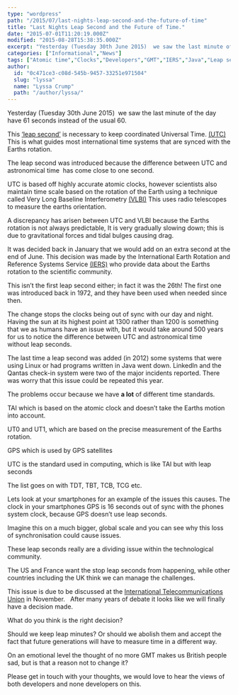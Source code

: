```yaml
---
type: "wordpress"
path: "/2015/07/last-nights-leap-second-and-the-future-of-time"
title: "Last Nights Leap Second and the Future of Time."
date: "2015-07-01T11:20:19.000Z"
modified: "2015-08-28T15:38:35.000Z"
excerpt: "Yesterday (Tuesday 30th June 2015)  we saw the last minute of the day have 61 seconds instead of the usual 60. This ‘leap second’ is necessary to keep coordinated Universal Time. (UTC) This is what guides most international time systems that are synced with the Earths rotation. The leap second was introduced because the difference between …"
categories: ["Informational","News"]
tags: ["Atomic time","Clocks","Developers","GMT","IERS","Java","Leap seconds","Linux","News","Time","UTC","VLBI"]
author:
  id: "0c471ce3-c08d-545b-9457-33251e971504"
  slug: "lyssa"
  name: "Lyssa Crump"
  path: "/author/lyssa/"
---
```

Yesterday (Tuesday 30th June 2015)  we saw the last minute of the day have 61 seconds instead of the usual 60.

This [‘leap second’](https://en.wikipedia.org/wiki/Leap_second) is necessary to keep coordinated Universal Time. [(UTC)](http://www.timeanddate.com/time/aboututc.html) This is what guides most international time systems that are synced with the Earths rotation.

The leap second was introduced because the difference between UTC and astronomical time  has come close to one second.

UTC is based off highly accurate atomic clocks, however scientists also maintain time scale based on the rotation of the Earth using a technique called Very Long Baseline Interferometry [(VLBI)](http://www.cpi.com/projects/vlbi.html) This uses radio telescopes to measure the earths orientation.

A discrepancy has arisen between UTC and VLBI because the Earths rotation is not always predictable, It is very gradually slowing down; this is due to gravitational forces and tidal bulges causing drag.

It was decided back in January that we would add on an extra second at the end of June. This decision was made by the International Earth Rotation and Reference Systems Service [(IERS)](http://www.iers.org/IERS/EN/Home/home_node.html) who provide data about the Earths rotation to the scientific community.

This isn’t the first leap second either; in fact it was the 26th! The first one was introduced back in 1972, and they have been used when needed since then.

The change stops the clocks being out of sync with our day and night. Having the sun at its highest point at 1300 rather than 1200 is something that we as humans have an issue with, but it would take around 500 years for us to notice the difference between UTC and astronomical time without leap seconds.

The last time a leap second was added (in 2012) some systems that were using Linux or had programs written in Java went down. LinkedIn and the Qantas check-in system were two of the major incidents reported. There was worry that this issue could be repeated this year.

The problems occur because we have **a lot** of different time standards.

TAI which is based on the atomic clock and doesn’t take the Earths motion into account.

UT0 and UT1, which are based on the precise measurement of the Earths rotation.

GPS which is used by GPS satellites

UTC is the standard used in computing, which is like TAI but with leap seconds

The list goes on with TDT, TBT, TCB, TCG etc.





Lets look at your smartphones for an example of the issues this causes. The clock in your smartphones GPS is 16 seconds out of sync with the phones system clock, because GPS doesn’t use leap seconds.

Imagine this on a much bigger, global scale and you can see why this loss of synchronisation could cause issues.

These leap seconds really are a dividing issue within the technological community.

The US and France want the stop leap seconds from happening, while other countries including the UK think we can manage the challenges.

This issue is due to be discussed at the [International Telecommunications Union](http://www.itu.int/en/Pages/default.aspx) in November.   After many years of debate it looks like we will finally have a decision made.

What do you think is the right decision?

Should we keep leap minutes? Or should we abolish them and accept the fact that future generations will have to measure time in a different way.

On an emotional level the thought of no more GMT makes us British people sad, but is that a reason not to change it?

Please get in touch with your thoughts, we would love to hear the views of both developers and none developers on this.